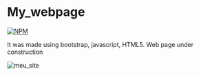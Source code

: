 # My_webpage
[![NPM](https://img.shields.io/npm/1/react)](https://github.com/Demians12/My_webpage/blob/main/LICENSE)

It was made using bootstrap, javascript, HTML5. Web page under construction


![meu_site](https://user-images.githubusercontent.com/42981890/102148345-09a1cc80-3e4b-11eb-96d9-2f3002a89345.gif)
